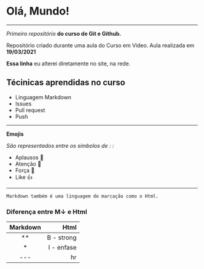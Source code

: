 # Olá, Mundo!
---

_Primeiro repositório_ **do curso de Git e Github.**

Repositório criado durante uma aula do Curso em Vídeo.
Aula realizada em **19/03/2021**

__Essa linha__ eu alterei diretamente no site, na rede.

## Técinicas aprendidas no curso

- Linguagem Markdown
- Issues
- Pull request
- Push

---
**Emojis**

_São representados entre os símbolos de : :_

* Aplausos :clap:
* Atenção :eyes:
* Força :muscle:
* Like :+1:
---

~~~Html
Markdown também é uma linguagem de marcação como o Html.
~~~

### Diferença entre M↓ e Html

Markdown | Html
:--------: | ------:
\** | B - strong
\* | I - enfase 
\--- | hr







